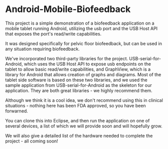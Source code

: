 Android-Mobile-Biofeedback
==========================
This project is a simple demonstration of a biofeedback application on a mobile tablet running Android, utilizing the usb port and the USB Host API that exposes the port's read/write capabilities.

It was designed specifically for pelvic floor biofeedback, but can be used in any situation requiring biofeedback.

We've incorporated two third-party libraries for the project.  USB-serial-for-Android, which uses the USB Host API to expose usb endpoints on the tablet to allow basic read/write capabilities, and GraphView, which is a library for Android that allows creation of graphs and diagrams.  Most of the tablet side software is based on these two libraries, and we used the sample application from USB-serial-for-Android as the skeleton for our application.  They are both great libraries - we highly recommend them.

Although we think it is a cool idea, we don't recommend using this in clinical situations - nothing here has been FDA approved, so you have been forwarned.

You can clone this into Eclipse, and then run the application on one of several devices, a list of which we will provide soon and will hopefully grow.

We will also give a detailed list of the hardware needed to complete the project - all coming soon!
